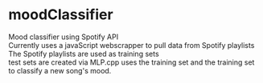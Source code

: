 # moodClassifier
Mood classifier using Spotify API <br>
Currently uses a javaScript webscrapper to pull data from Spotify playlists <br>
The Spotify playlists are used as training sets<br>
test sets are created via 
MLP.cpp uses the training set and the training set to classify a new song's mood.
